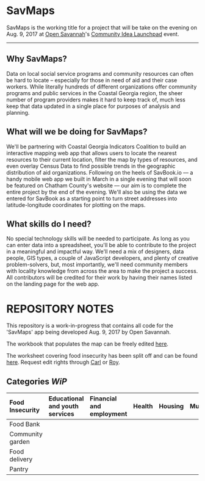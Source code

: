 # SavMaps
SavMaps is the working title for a project that will be take on the evening on Aug. 9, 2017 at [Open Savannah](http://opensavannah.org)'s [Community Idea Launchpad](https://www.meetup.com/OpenSavannah/events/241867891/) event.

---
## Why SavMaps?
Data on local social service programs and community resources can often be hard to locate – especially for those in need of aid and their case workers. While literally hundreds of different organizations offer community programs and public services in the Coastal Georgia region, the sheer number of program providers makes it hard to keep track of, much less keep that data updated in a single place for purposes of analysis and planning.

## What will we be doing for SavMaps?
We'll be partnering with Coastal Georgia Indicators Coalition to build an interactive mapping web app that allows users to locate the nearest resources to their current location, filter the map by types of resources, and even overlay Census Data to find possible trends in the geographic distribution of aid organizations. Following on the heels of SavBook.io –– a handy mobile web app we built in March in a single evening that will soon be featured on Chatham County's website –– our aim is to complete the entire project by the end of the evening. We'll also be using the data we entered for SavBook as a starting point to turn street addresses into latitude-longitude coordinates for plotting on the maps.

## What skills do I need?
No special technology skills will be needed to participate. As long as you can enter data into a spreadsheet, you'll be able to contribute to the project in a meaningful and impactful way. We'll need a mix of designers, data people, GIS types, a couple of JavaScript developers, and plenty of creative problem-solvers, but, most importantly, we'll need community members with locality knowledge from across the area to make the project a success. All contributors will be credited for their work by having their names listed on the landing page for the web app.


# REPOSITORY NOTES

This repository is a work-in-progress that contains all code for the 'SavMaps' app being developed Aug. 9, 2017 by Open Savannah.

The workbook that populates the map can be freely edited [here](https://docs.google.com/spreadsheets/d/1_Ep9pCtsdoIiavyGkzPNJ4Vb7JwsU744l8Yax1_Az9k/edit?usp=sharing).

The worksheet covering food insecurity has been split off and can be found [here](https://docs.google.com/spreadsheets/d/1QW5MPrxZmYgXamidzZIejWJYprYYo3D5uifSf1kr2-E/edit?ts=598b9990#gid=0). Request edit rights through [Carl](mailto:carl@carlvlewis.net) or [Roy](mailto:roy.e.mosby@gmail.com).

## Categories *WiP*

| Food Insecurity | Educational and youth services | Financial and employment | Health | Housing | Museums |
|:--|:--|:--|:--|:--|:--|
| Food Bank |  |  |  |  |  |
| Community garden |  |  |  |  |  |
| Food delivery |  |  |  |  |  |
| Pantry |  |  |  |  |  |
